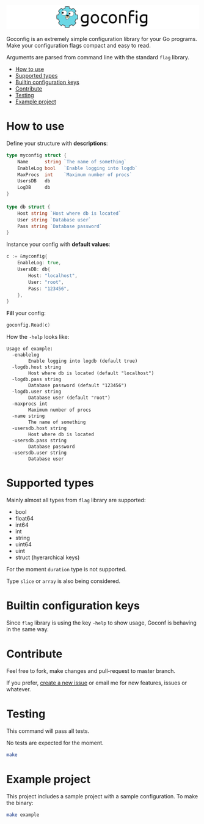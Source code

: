 <img src="logo.png">

Goconfig is an extremely simple configuration library for your Go programs.
Make your configuration flags compact and easy to read.

Arguments are parsed from command line with the standard `flag` library.

<!-- MarkdownTOC autolink=true bracket=round depth=4 -->

- [How to use](#how-to-use)
- [Supported types](#supported-types)
- [Builtin configuration keys](#builtin-configuration-keys)
- [Contribute](#contribute)
- [Testing](#testing)
- [Example project](#example-project)

<!-- /MarkdownTOC -->


# How to use

Define your structure with **descriptions**:

```go
type myconfig struct {
	Name      string `The name of something`
	EnableLog bool   `Enable logging into logdb`
	MaxProcs  int    `Maximum number of procs`
	UsersDB   db
	LogDB     db
}

type db struct {
	Host string `Host where db is located`
	User string `Database user`
	Pass string `Database password`
}
```

Instance your config with **default values**:

```go
c := &myconfig{
	EnableLog: true,
	UsersDB: db{
		Host: "localhost",
		User: "root",
		Pass: "123456",
	},
}
```

**Fill** your config:
```go
goconfig.Read(c)
```

How the `-help` looks like:

```
Usage of example:
  -enablelog
    	Enable logging into logdb (default true)
  -logdb.host string
    	Host where db is located (default "localhost")
  -logdb.pass string
    	Database password (default "123456")
  -logdb.user string
    	Database user (default "root")
  -maxprocs int
    	Maximum number of procs
  -name string
    	The name of something
  -usersdb.host string
    	Host where db is located
  -usersdb.pass string
    	Database password
  -usersdb.user string
    	Database user
```


# Supported types

Mainly almost all types from `flag` library are supported:

* bool
* float64
* int64
* int
* string
* uint64
* uint
* struct (hyerarchical keys)

For the moment `duration` type is not supported.

Type `slice` or `array` is also being considered.


# Builtin configuration keys

Since `flag` library is using the key `-help` to show usage, Goconf is behaving
in the same way.


# Contribute

Feel free to fork, make changes and pull-request to master branch.

If you prefer, [create a new issue](https://github.com/fulldump/goconfig/releases/new)
or email me for new features, issues or whatever.


# Testing

This command will pass all tests.

No tests are expected for the moment.

```sh
make
```


# Example project

This project includes a sample project with a sample configuration. To make the binary:

```sh
make example
```
